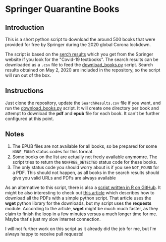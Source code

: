 # Springer Quarantine Books

## Introduction

This is a short python script to download the around 500 books that were provided for free by Springer during the 2020
global Corona lockdown.

The script is based on the [serch results](https://link.springer.com/search?facet-content-type=%22Book%22&package=mat-covid19_textbooks&%23038;facet-language=%22En%22&%23038;sortOrder=newestFirst&%23038;showAll=true)
which you get from the Springer website if you look for the "Covid-19 textbooks".
The search results can be downloaded as a `.csv` file to feed the [download_books.py](download_books.py) script.
Search results obtained on May 2, 2020 are included in the repository, so the script will run out of the box.

## Instructions

Just clone the repository, update the `SearchResults.csv` file if you want, and run the [download_books.py](download_books.py) script. It will create one directory per book and attempt to download the **pdf** and **epub** file for each book. It can't be further configured at this point.

## Notes

1. The EPUB files are not available for all books, so be prepared for some `NONE_FOUND` status codes for this format.
2. Some books on the list are actually not freely available anymomre. The script tries to return the
   `NONFREE_DETECTED` status code for these books.
3. The only status code you should worry about is if you see `NOT_FOUND` for a PDF. This should not happen, as all
   books in the search results should give you valid URLs and PDFs are always available

As an alternative to this script, there is also a [script written in R on
GitHub](https://github.com/renanxcortes/springerQuarantineBooksR). It might be also interesting to check out [this
article](https://towardsdatascience.com/download-all-free-textbooks-from-springer-using-python-bd0b10e0ccc) which
describes how to download all the PDFs with a simple python script. That article uses the **wget** python library
for the downloads, but my script uses the **requests** module. According to the article, **wget** might be
much much faster, as they claim to finish the loop in a few minutes versus a much longer time for me.
Maybe that's just my slow internet connection.

I will not further work on this script as it already did the job for me, but I'm always happy to
receive pull requests!
